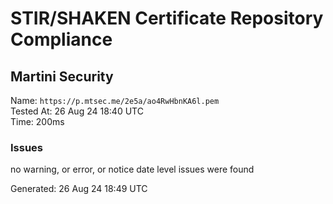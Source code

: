 # STIR/SHAKEN Certificate Repository Compliance

## Martini Security

Name: `https://p.mtsec.me/2e5a/ao4RwHbnKA6l.pem`\
Tested At: 26 Aug 24 18:40 UTC\
Time: 200ms

### Issues

no warning, or error, or notice date level issues were found

Generated: 26 Aug 24 18:49 UTC